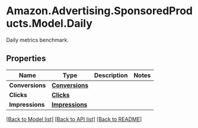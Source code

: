 # Amazon.Advertising.SponsoredProducts.Model.Daily
Daily metrics benchmark.

## Properties

Name | Type | Description | Notes
------------ | ------------- | ------------- | -------------
**Conversions** | [**Conversions**](Conversions.md) |  | 
**Clicks** | [**Clicks**](Clicks.md) |  | 
**Impressions** | [**Impressions**](Impressions.md) |  | 

[[Back to Model list]](../README.md#documentation-for-models) [[Back to API list]](../README.md#documentation-for-api-endpoints) [[Back to README]](../README.md)

